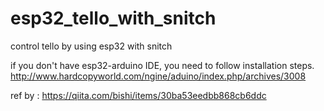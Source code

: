# esp32_tello_with_snitch
control tello by using esp32 with snitch

if you don't have esp32-arduino IDE, you need to follow installation steps.
http://www.hardcopyworld.com/ngine/aduino/index.php/archives/3008

ref by : https://qiita.com/bishi/items/30ba53eedbb868cb6ddc
